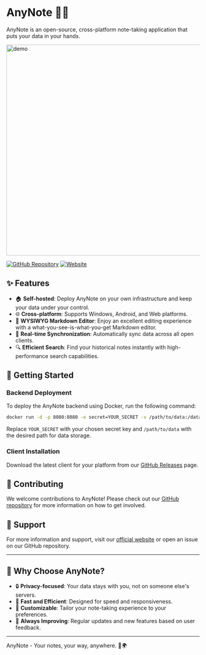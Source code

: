 # AnyNote 📝✨

AnyNote is an open-source, cross-platform note-taking application that puts your data in your hands.

<img src="https://anynote.online/screenshot/show.gif" alt="demo" width="550"/>

[![GitHub Repository](https://img.shields.io/badge/GitHub-Repository-blue?logo=github)](https://github.com/ychisbest/AnyNote)
[![Website](https://img.shields.io/badge/Website-anynote.online-blue)](https://anynote.online)

## ✨ Features

- 🏠 **Self-hosted**: Deploy AnyNote on your own infrastructure and keep your data under your control.
- 🌐 **Cross-platform**: Supports Windows, Android, and Web platforms.
- 📝 **WYSIWYG Markdown Editor**: Enjoy an excellent editing experience with a what-you-see-is-what-you-get Markdown editor.
- 🔄 **Real-time Synchronization**: Automatically sync data across all open clients.
- 🔍 **Efficient Search**: Find your historical notes instantly with high-performance search capabilities.

## 🚀 Getting Started

### Backend Deployment

To deploy the AnyNote backend using Docker, run the following command:

```bash
docker run -d -p 8080:8080 -e secret=YOUR_SECRET -v /path/to/data:/data anynoteofficial/anynote:latest
```

Replace `YOUR_SECRET` with your chosen secret key and `/path/to/data` with the desired path for data storage.

### Client Installation

Download the latest client for your platform from our [GitHub Releases](https://github.com/ychisbest/AnyNote/releases) page.

## 🤝 Contributing

We welcome contributions to AnyNote! Please check out our [GitHub repository](https://github.com/ychisbest/AnyNote) for more information on how to get involved.

## 💬 Support

For more information and support, visit our [official website](https://anynote.online) or open an issue on our GitHub repository.

---

## 📢 Why Choose AnyNote?

- 🔒 **Privacy-focused**: Your data stays with you, not on someone else's servers.
- 🚀 **Fast and Efficient**: Designed for speed and responsiveness.
- 🎨 **Customizable**: Tailor your note-taking experience to your preferences.
- 🌟 **Always Improving**: Regular updates and new features based on user feedback.

---

AnyNote - Your notes, your way, anywhere. 📘🌍
